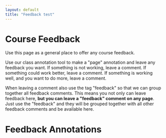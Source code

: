 ```yaml
---
layout: default
title: "Feedback test"
---
```


# Course Feedback

Use this page as a general place to offer any course feedback. 

Use our class annotation tool to make a "page" annotation and leave any feedback you want. If something is not working, leave a comment. If something could work better, leave a comment. If something is working well, and you want to do more, leave a comment. 

When leaving a comment also use the tag "feedback" so that we can group together all feedback comments. This means you not only can leave feedback here, **but you can leave a "feedback" comment on any page**. Just use the "feedback" and they will be grouped together with all other feedback comments and be available here.

# Feedback Annotations 

<div>
<div id="result-feedback">
</div>

<script src="https://ajax.googleapis.com/ajax/libs/jquery/3.5.1/jquery.min.js"></script>
<!-- order of scripts is important -->
<script src="{{ '/assets/js/checkLogin.js' | absolute_url }}"></script> <!-- checkLogin fxn -->
<script src="{{ '/assets/js/displayGlossary.js' | absolute_url }}"></script> <!-- displayGlossary -->
<script type="text/javascript">
$(document).ready(() => {
  checkLogin(displayGlossary, {tag: "feedback"});
});
</script>
</div>  

